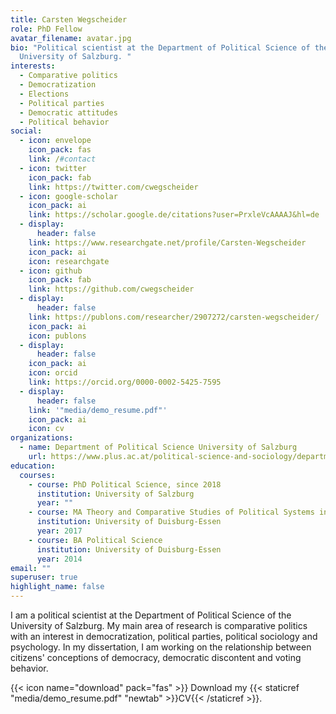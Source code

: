 ```yaml
---
title: Carsten Wegscheider
role: PhD Fellow
avatar_filename: avatar.jpg
bio: "Political scientist at the Department of Political Science of the
  University of Salzburg. "
interests:
  - Comparative politics
  - Democratization
  - Elections
  - Political parties
  - Democratic attitudes
  - Political behavior
social:
  - icon: envelope
    icon_pack: fas
    link: /#contact
  - icon: twitter
    icon_pack: fab
    link: https://twitter.com/cwegscheider
  - icon: google-scholar
    icon_pack: ai
    link: https://scholar.google.de/citations?user=PrxleVcAAAAJ&hl=de
  - display:
      header: false
    link: https://www.researchgate.net/profile/Carsten-Wegscheider
    icon_pack: ai
    icon: researchgate
  - icon: github
    icon_pack: fab
    link: https://github.com/cwegscheider
  - display:
      header: false
    link: https://publons.com/researcher/2907272/carsten-wegscheider/
    icon_pack: ai
    icon: publons
  - display:
      header: false
    icon_pack: ai
    icon: orcid
    link: https://orcid.org/0000-0002-5425-7595
  - display:
      header: false
    link: '"media/demo_resume.pdf"'
    icon_pack: ai
    icon: cv
organizations:
  - name: Department of Political Science University of Salzburg
    url: https://www.plus.ac.at/political-science-and-sociology/department-of-political-science/?lang=en
education:
  courses:
    - course: PhD Political Science, since 2018
      institution: University of Salzburg
      year: ""
    - course: MA Theory and Comparative Studies of Political Systems in Transition
      institution: University of Duisburg-Essen
      year: 2017
    - course: BA Political Science
      institution: University of Duisburg-Essen
      year: 2014
email: ""
superuser: true
highlight_name: false
---
```

I am a political scientist at the Department of Political Science of the University of Salzburg. My main area of research is comparative politics with an interest in democratization, political parties, political sociology and psychology. In my dissertation, I am working on the relationship between citizens' conceptions of democracy, democratic discontent and voting behavior.

{{< icon name="download" pack="fas" >}} Download my {{< staticref "media/demo_resume.pdf" "newtab" >}}CV{{< /staticref >}}.